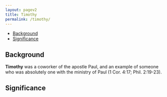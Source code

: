 ```yaml
---
layout: pagev2
title: Timothy
permalink: /timothy/
---
```

- [Background](#background)
- [Significance](#significance)

## Background

**Timothy** was a coworker of the apostle Paul, and an example of someone who was absolutely one with the ministry of Paul (1 Cor. 4:17; Phil. 2:19-23). 

## Significance
